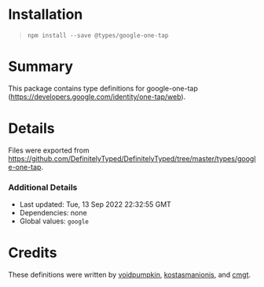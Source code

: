 # Installation
> `npm install --save @types/google-one-tap`

# Summary
This package contains type definitions for google-one-tap (https://developers.google.com/identity/one-tap/web).

# Details
Files were exported from https://github.com/DefinitelyTyped/DefinitelyTyped/tree/master/types/google-one-tap.

### Additional Details
 * Last updated: Tue, 13 Sep 2022 22:32:55 GMT
 * Dependencies: none
 * Global values: `google`

# Credits
These definitions were written by [voidpumpkin](https://github.com/voidpumpkin), [kostasmanionis](https://github.com/kostasmanionis), and [cmgt](https://github.com/cmgt).

